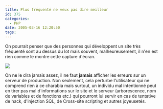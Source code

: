 ```yaml
---
title: Plus fréquenté ne veux pas dire meilleur
id: 375
categories:
  - PHP
date: 2005-03-16 12:20:50
tags:
---
```


On pourrait penser que des personnes qui développent un site très fréquenté sont au dessus du lot mais souvent, malheureusement, il n'en est rien comme le montre cette capture d'écran.

![](/images/winamp_erreur_php.jpg)

On ne le dira jamais assez, il ne faut **jamais** afficher les erreurs sur un serveur de production. Non seulement, cela perturbe l'utilisateur qui ne comprend rien à ce charabia mais surtout, un individu mal intentionné peut en tirer pas mal d'informations sur le site et le serveur (arborescence, nom de variables et de fonctions etc.) qui pourront lui servir en cas de tentative de hack, d'injection <acronym>SQL</acronym>, de Cross-site scripting et autres joyeusetés.